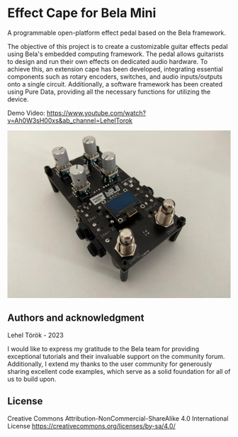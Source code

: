 # Effect Cape for Bela Mini

A programmable open-platform effect pedal based on the Bela framework.

The objective of this project is to create a customizable guitar effects pedal using Bela's embedded computing framework. The pedal  allows guitarists to design and run their own effects on dedicated audio hardware. To achieve this, an extension cape has been developed, integrating essential components such as rotary encoders, switches, and audio inputs/outputs onto a single circuit. Additionally, a software framework has been created using Pure Data, providing all the necessary functions for utilizing the device.

Demo Video:
https://www.youtube.com/watch?v=Ah0W3sH00xs&ab_channel=LehelTorok


![effect_cape](/Pictures/effect_cape.jpg "effects_cape")

## Authors and acknowledgment

Lehel Török - 2023

I would like to express my gratitude to the Bela team for providing exceptional tutorials and their invaluable support on the community forum. Additionally, I extend my thanks to the user community for generously sharing excellent code examples, which serve as a solid foundation for all of us to build upon.

## License

Creative Commons Attribution-NonCommercial-ShareAlike 4.0 International License
https://creativecommons.org/licenses/by-sa/4.0/



